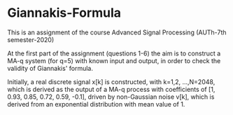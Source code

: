 # Giannakis-Formula
This is an assignment of the course Advanced Signal Processing (AUTh-7th semester-2020)


At the first part of the assignment (questions 1-6) the aim is to construct a MA-q system (for q=5) with known input and output, in order to check the validity of Giannakis' formula.

Initially, a real discrete signal x[k] is constructed, with k=1,2, ...,N=2048, which is derived as the output of a MA-q process with coefficients of [1, 0.93, 0.85, 0.72, 0.59, -0.1], driven by non-Gaussian noise v[k], which is derived from an exponential distribution with mean value of 1. 
